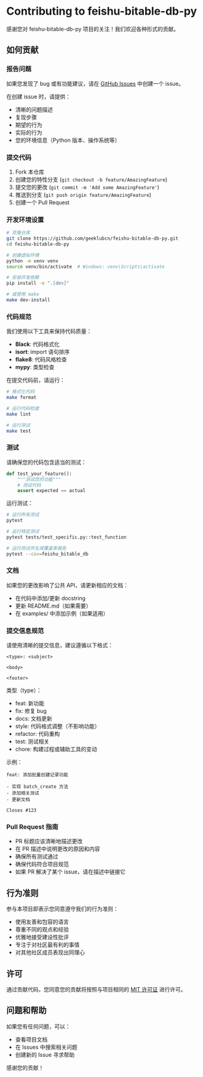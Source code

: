 # Contributing to feishu-bitable-db-py

感谢您对 feishu-bitable-db-py 项目的关注！我们欢迎各种形式的贡献。

## 如何贡献

### 报告问题

如果您发现了 bug 或有功能建议，请在 [GitHub Issues](https://github.com/geeklubcn/feishu-bitable-db-py/issues) 中创建一个 issue。

在创建 issue 时，请提供：
- 清晰的问题描述
- 复现步骤
- 期望的行为
- 实际的行为
- 您的环境信息（Python 版本、操作系统等）

### 提交代码

1. Fork 本仓库
2. 创建您的特性分支 (`git checkout -b feature/AmazingFeature`)
3. 提交您的更改 (`git commit -m 'Add some AmazingFeature'`)
4. 推送到分支 (`git push origin feature/AmazingFeature`)
5. 创建一个 Pull Request

### 开发环境设置

```bash
# 克隆仓库
git clone https://github.com/geeklubcn/feishu-bitable-db-py.git
cd feishu-bitable-db-py

# 创建虚拟环境
python -m venv venv
source venv/bin/activate  # Windows: venv\Scripts\activate

# 安装开发依赖
pip install -e ".[dev]"

# 或使用 make
make dev-install
```

### 代码规范

我们使用以下工具来保持代码质量：

- **Black**: 代码格式化
- **isort**: import 语句排序
- **flake8**: 代码风格检查
- **mypy**: 类型检查

在提交代码前，请运行：

```bash
# 格式化代码
make format

# 运行代码检查
make lint

# 运行测试
make test
```

### 测试

请确保您的代码包含适当的测试：

```python
def test_your_feature():
    """测试您的功能"""
    # 测试代码
    assert expected == actual
```

运行测试：

```bash
# 运行所有测试
pytest

# 运行特定测试
pytest tests/test_specific.py::test_function

# 运行测试并生成覆盖率报告
pytest --cov=feishu_bitable_db
```

### 文档

如果您的更改影响了公共 API，请更新相应的文档：

- 在代码中添加/更新 docstring
- 更新 README.md（如果需要）
- 在 examples/ 中添加示例（如果适用）

### 提交信息规范

请使用清晰的提交信息，建议遵循以下格式：

```
<type>: <subject>

<body>

<footer>
```

类型（type）：
- feat: 新功能
- fix: 修复 bug
- docs: 文档更新
- style: 代码格式调整（不影响功能）
- refactor: 代码重构
- test: 测试相关
- chore: 构建过程或辅助工具的变动

示例：
```
feat: 添加批量创建记录功能

- 实现 batch_create 方法
- 添加相关测试
- 更新文档

Closes #123
```

### Pull Request 指南

- PR 标题应该清晰地描述更改
- 在 PR 描述中说明更改的原因和内容
- 确保所有测试通过
- 确保代码符合项目规范
- 如果 PR 解决了某个 issue，请在描述中链接它

## 行为准则

参与本项目即表示您同意遵守我们的行为准则：

- 使用友善和包容的语言
- 尊重不同的观点和经验
- 优雅地接受建设性批评
- 专注于对社区最有利的事情
- 对其他社区成员表现出同理心

## 许可

通过贡献代码，您同意您的贡献将按照与项目相同的 [MIT 许可证](LICENSE) 进行许可。

## 问题和帮助

如果您有任何问题，可以：
- 查看项目文档
- 在 Issues 中搜索相关问题
- 创建新的 Issue 寻求帮助

感谢您的贡献！